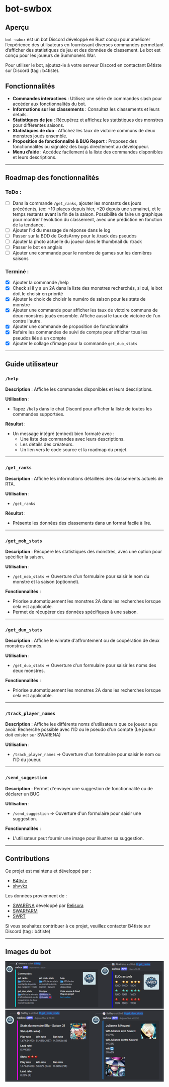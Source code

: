 # bot-swbox

## Aperçu
`bot-swbox` est un bot Discord développé en Rust conçu pour améliorer l’expérience des utilisateurs en fournissant diverses commandes permettant d’afficher des statistiques de jeu et des données de classement. Le bot est conçu pour les joueurs de Summoners War.

Pour utiliser le bot, ajoutez-le à votre serveur Discord en contactant B4tiste sur Discord (tag : b4tiste).

## Fonctionnalités
- **Commandes interactives** : Utilisez une série de commandes slash pour accéder aux fonctionnalités du bot.
- **Informations sur les classements** : Consultez les classements et leurs détails.
- **Statistiques de jeu** : Récupérez et affichez les statistiques des monstres pour différentes saisons.
- **Statistiques de duo** : Affichez les taux de victoire communs de deux monstres joués ensemble.
- **Proposition de fonctionnalité & BUG Report** : Proposez des fonctionnalités ou signalez des bugs directement au développeur.
- **Menu d’aide** : Accédez facilement à la liste des commandes disponibles et leurs descriptions.

---

## Roadmap des fonctionnalités

### ToDo :

- [ ] Dans la commande `/get_ranks`, ajouter les montants des jours précédents, (ex: +10 places depuis hier, +20 depuis une semaine), et le temps restants avant la fin de la saison. Possibilité de faire un graphique pour montrer l'évolution du classement, avec une prédiction en fonction de la tendance.
- [ ] Ajouter l'id du message de réponse dans le log
- [ ] Passer sur la BDD de GodsArmy pour le /track des pseudos
- [ ] Ajouter la photo actuelle du joueur dans le thumbnail du /track
- [ ] Passer le bot en anglais
- [ ] Ajouter une commande pour le nombre de games sur les dernières saisons

### Terminé :

- [x] Ajouter la commande /help
- [x] Check si il y a un 2A dans la liste des monstres recherchés, si oui, le bot doit le choisir en priorité
- [x] Ajouter le choix de choisir le numéro de saison pour les stats de monstre
- [x] Ajouter une commande pour afficher les taux de victoire communs de deux monstres joués ensemble. Affiche aussi le taux de victoire de l'un contre l'autre.
- [x] Ajouter une commande de proposition de fonctionnalité
- [x] Refaire les commandes de suivi de compte pour afficher tous les pseudos liés à un compte
- [x] Ajouter le collage d'image pour la commande `get_duo_stats`

---

## Guide utilisateur

### `/help`
**Description** : Affiche les commandes disponibles et leurs descriptions.

**Utilisation** :
- Tapez `/help` dans le chat Discord pour afficher la liste de toutes les commandes supportées.

**Résultat** :
- Un message intégré (embed) bien formaté avec :
  - Une liste des commandes avec leurs descriptions.
  - Les détails des créateurs.
  - Un lien vers le code source et la roadmap du projet.

---

### `/get_ranks`
**Description** : Affiche les informations détaillées des classements actuels de RTA.

**Utilisation** :
- `/get_ranks`

**Résultat** :
- Présente les données des classements dans un format facile à lire.

---

### `/get_mob_stats`
**Description** : Récupère les statistiques des monstres, avec une option pour spécifier la saison.

**Utilisation** :
- `/get_mob_stats` => Ouverture d'un formulaire pour saisir le nom du monstre et la saison (optionnel).

**Fonctionnalités** :
- Priorise automatiquement les monstres 2A dans les recherches lorsque cela est applicable.
- Permet de récupérer des données spécifiques à une saison.

---

### `/get_duo_stats`
**Description** : Affiche le winrate d'affrontement ou de coopération de deux monstres donnés.

**Utilisation** :
- `/get_duo_stats` => Ouverture d'un formulaire pour saisir les noms des deux monstres.

**Fonctionnalités** :
- Priorise automatiquement les monstres 2A dans les recherches lorsque cela est applicable.

---

### `/track_player_names`
**Description** : Affiche les différents noms d'utilisateurs que ce joueur a pu avoir. Recherche possible avec l'ID ou le pseudo d'un compte (Le joueur doit exister sur SWARENA)

**Utilisation** :
- `/track_player_names` => Ouverture d'un formulaire pour saisir le nom ou l'ID du joueur.

---

### `/send_suggestion`
**Description** : Permet d'envoyer une suggestion de fonctionnalité ou de déclarer un BUG

**Utilisation** :
- `/send_suggestion` => Ouverture d'un formulaire pour saisir une suggestion.

**Fonctionnalités** :
- L'utilisateur peut fournir une image pour illustrer sa suggestion.

---

## Contributions
Ce projet est maintenu et développé par :
- [B4tiste](https://github.com/B4tiste)
- [shvvkz](https://github.com/shvvkz)

Les données proviennent de :
- [SWARENA](https://swarena.gg/) développé par [Relisora](https://github.com/relisora)
- [SWARFARM](https://swarfarm.com/)
- [SWRT](https://m.swranking.com/)

Si vous souhaitez contribuer à ce projet, veuillez contacter B4tiste sur Discord (tag : b4tiste)

---

## Images du bot

![alt text](Images/image.png)
![alt text](Images/image-1.png)
